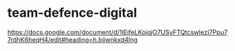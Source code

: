 # team-defence-digital

https://docs.google.com/document/d/1lEjfeLKoiqjO7USyFTQtcswIezi7Ppu77rdhK6heqH4/edit#heading=h.bjjwnkxd4lng

